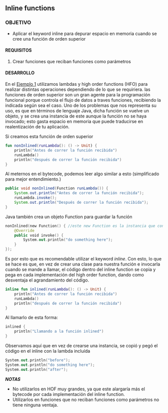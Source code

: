 ## Inline functions

### OBJETIVO

- Aplicar el keyword inline para depurar espacio en memoria cuando se cree una función de orden superior

#### REQUISITOS

1. Crear funciones que reciban funciones como parámetros


#### DESARROLLO

En el [Ejemplo 1](../Ejemplo-01) utilizamos lambdas y high order functions (HFO) para realizar distintas operaciones dependiendo de lo que se requiriera. las funciones de orden superior son un gran agente para la programación funcional porque controla el flujo de datos a traves funciones, recibiendo la indicada según sea el caso. Uno de los problemas que nos representa su uso, es que en términos de lenguaje Java, dicha función se vuelve un objeto, y se crea una instancia de este aunque la función no se haya invocado; esto gasta espacio en memoria que puede traducirse en realentización de tu aplicación. 

Si creamos esta función de orden superior
```kotlin
fun nonInlined(runLambda(): () -> Unit) {
    println("Antes de correr la función recibida")
    runLambda()
    println("después de correr la función recibida")
}
```

Al meternos en el bytecode, podemos leer algo similar a esto (simplificado para mejor entendimiento.)

```java
public void nonInlined(Function runLambda()) {
    System.out.println("Antes de correr la función recibida");
    runLambda.invoke();
    System.out.println("Después de correr la función recibida");
}

```

Java también crea un objeto Function para guardar la función 

```kotlin
nonInlined(new Function() { //este new Function es la instancia que consume espacio innecesario en memoria
    @Override
    public void invoke() {
        System.out.println("do something here");
    }
});
```

Es por esto que es recomendable utilizar el keyword *inline*. Con esto, lo que se hace es que, en vez de crear una clase para nuestra función e invocarla cuando se mande a llamar, el código dentro del inline function se copia y pega en cada implementación del high order function, dando como desventaja el agrandamiento del código.


```kotlin
inline fun inlined(runLambda(): () -> Unit) {
    println("Antes de correr la función recibida")
    runLambda()
    println("después de correr la función recibida")
}

```
Al llamarlo de esta forma:

```kotlin
inlined {
    println("Llamando a la función inlined")
}
```

Observamos aquí que en vez de crearse una instancia, se copió y pegó el código en el inline con la lambda incluída

```kotlin
System.out.println("before");
System.out.println("do something here");
System.out.println("after");
```


***NOTAS***

* No utilizarlos en HOF muy grandes, ya que este alargaría más el bytecode por cada implementación del inline function.
* Utilizarlos en funciones que no reciban funciones como parámetros no tiene ninguna ventaja.
